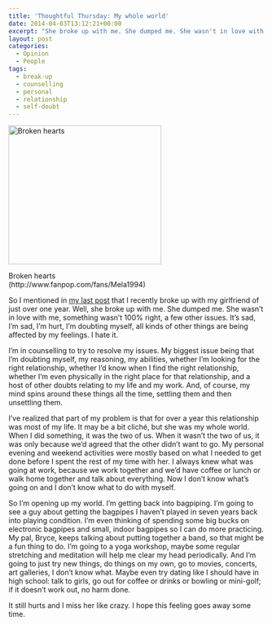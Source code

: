 ```yaml
---
title: 'Thoughtful Thursday: My whole world'
date: 2014-04-03T13:12:21+00:00
excerpt: "She broke up with me. She dumped me. She wasn't in love with me, something wasn't 100% right, a few other issues. It's sad, I'm sad, I'm hurt, I'm doubting myself, all kinds of other things are being affected by my feelings. I hate it. It hurts and I miss her like crazy."
layout: post
categories:
  - Opinion
  - People
tags:
  - break-up
  - counselling
  - personal
  - relationship
  - self-doubt
---
```


<div class="gallery" style="width: 310px" class="wp-caption alignright">
  <a href="https://cdn.craigmcn.ca/img/Broken-heart-broken-hearts-6853600-500-455.jpg?x-request=xhr" data-fslightbox="lightbox"><img class="size-medium wp-image-3792" alt="Broken hearts" src="https://cdn.craigmcn.ca/img/Broken-heart-broken-hearts-6853600-500-455-300x273.jpg" width="300" height="273" srcset="https://cdn.craigmcn.ca/img/Broken-heart-broken-hearts-6853600-500-455-300x273.jpg 300w, https://cdn.craigmcn.ca/img/Broken-heart-broken-hearts-6853600-500-455.jpg 500w" sizes="(max-width: 300px) 100vw, 300px" /></a>
  
  <p class="wp-caption-text">
    Broken hearts (http://www.fanpop.com/fans/Mela1994)
  </p>
</div>

So I mentioned in [my last post](music-monday-everything-i-do-i-do-it-for-you.html 'Music Monday: (Everything I Do) I Do It For You') that I recently broke up with my girlfriend of just over one year. Well, she broke up with me. She dumped me. She wasn&#8217;t in love with me, something wasn&#8217;t 100% right, a few other issues. It&#8217;s sad, I&#8217;m sad, I&#8217;m hurt, I&#8217;m doubting myself, all kinds of other things are being affected by my feelings. I hate it.

I&#8217;m in counselling to try to resolve my issues. My biggest issue being that I&#8217;m doubting myself, my reasoning, my abilities, whether I&#8217;m looking for the right relationship, whether I&#8217;d know when I find the right relationship, whether I&#8217;m even physically in the right place for that relationship, and a host of other doubts relating to my life and my work. And, of course, my mind spins around these things all the time, settling them and then unsettling them.

I&#8217;ve realized that part of my problem is that for over a year this relationship was most of my life. It may be a bit cliché, but she was my whole world. When I did something, it was the two of us. When it wasn&#8217;t the two of us, it was only because we&#8217;d agreed that the other didn&#8217;t want to go. My personal evening and weekend activities were mostly based on what I needed to get done before I spent the rest of my time with her. I always knew what was going at work, because we work together and we&#8217;d have coffee or lunch or walk home together and talk about everything. Now I don&#8217;t know what&#8217;s going on and I don&#8217;t know what to do with myself.

So I&#8217;m opening up my world. I&#8217;m getting back into bagpiping. I&#8217;m going to see a guy about getting the bagpipes I haven&#8217;t played in seven years back into playing condition. I&#8217;m even thinking of spending some big bucks on electronic bagpipes and small, indoor bagpipes so I can do more practicing. My pal, Bryce, keeps talking about putting together a band, so that might be a fun thing to do. I&#8217;m going to a yoga workshop, maybe some regular stretching and meditation will help me clear my head periodically. And I&#8217;m going to just try new things, do things on my own, go to movies, concerts, art galleries, I don&#8217;t know what. Maybe even try dating like I should have in high school: talk to girls, go out for coffee or drinks or bowling or mini-golf; if it doesn&#8217;t work out, no harm done.

It still hurts and I miss her like crazy. I hope this feeling goes away some time.
